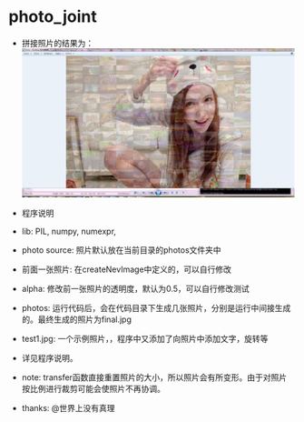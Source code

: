 # photo_joint

- 拼接照片的结果为：  
 ![image](test1.jpg)


- 程序说明  
 - lib: PIL, numpy, numexpr, 
 - photo source: 照片默认放在当前目录的photos文件夹中  
 - 前面一张照片: 在createNevImage中定义的，可以自行修改  
 - alpha: 修改前一张照片的透明度，默认为0.5，可以自行修改测试
 - photos: 运行代码后，会在代码目录下生成几张照片，分别是运行中间接生成的。最终生成的照片为final.jpg  
 - test1.jpg: 一个示例照片，，程序中又添加了向照片中添加文字，旋转等  
 - 详见程序说明。  



- note: transfer函数直接重置照片的大小，所以照片会有所变形。由于对照片按比例进行裁剪可能会使照片不再协调。

- thanks: @世界上没有真理




